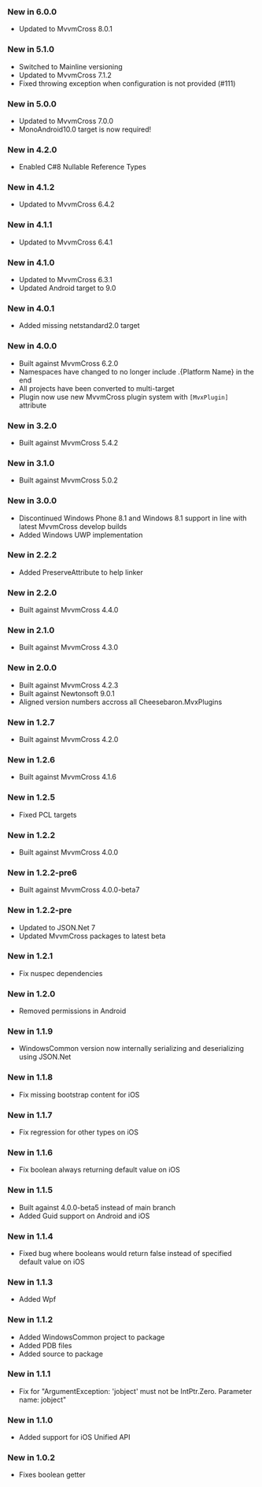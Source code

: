 ### New in 6.0.0

* Updated to MvvmCross 8.0.1

### New in 5.1.0

* Switched to Mainline versioning
* Updated to MvvmCross 7.1.2
* Fixed throwing exception when configuration is not provided (#111)

### New in 5.0.0

* Updated to MvvmCross 7.0.0
* MonoAndroid10.0 target is now required!

### New in 4.2.0

* Enabled C#8 Nullable Reference Types

### New in 4.1.2

* Updated to MvvmCross 6.4.2

### New in 4.1.1

* Updated to MvvmCross 6.4.1

### New in 4.1.0

* Updated to MvvmCross 6.3.1
* Updated Android target to 9.0

### New in 4.0.1

* Added missing netstandard2.0 target

### New in 4.0.0

* Built against MvvmCross 6.2.0
* Namespaces have changed to no longer include .{Platform Name} in the end
* All projects have been converted to multi-target
* Plugin now use new MvvmCross plugin system with `[MvxPlugin]` attribute

### New in 3.2.0

* Built against MvvmCross 5.4.2

### New in 3.1.0

* Built against MvvmCross 5.0.2

### New in 3.0.0

* Discontinued Windows Phone 8.1 and Windows 8.1 support in line with latest MvvmCross develop builds
* Added Windows UWP implementation

### New in 2.2.2

* Added PreserveAttribute to help linker

### New in 2.2.0

* Built against MvvmCross 4.4.0

### New in 2.1.0

* Built against MvvmCross 4.3.0

### New in 2.0.0

* Built against MvvmCross 4.2.3
* Built against Newtonsoft 9.0.1
* Aligned version numbers accross all Cheesebaron.MvxPlugins

### New in 1.2.7

* Built against MvvmCross 4.2.0

### New in 1.2.6

* Built against MvvmCross 4.1.6

### New in 1.2.5

* Fixed PCL targets

### New in 1.2.2

* Built against MvvmCross 4.0.0
    
### New in 1.2.2-pre6

* Built against MvvmCross 4.0.0-beta7

### New in 1.2.2-pre

* Updated to JSON.Net 7
* Updated MvvmCross packages to latest beta

### New in 1.2.1

* Fix nuspec dependencies

### New in 1.2.0

* Removed permissions in Android

### New in 1.1.9

* WindowsCommon version now internally serializing and deserializing using JSON.Net

### New in 1.1.8

* Fix missing bootstrap content for iOS

### New in 1.1.7

* Fix regression for other types on iOS

### New in 1.1.6

* Fix boolean always returning default value on iOS

### New in 1.1.5

* Built against 4.0.0-beta5 instead of main branch
* Added Guid support on Android and iOS

### New in 1.1.4

* Fixed bug where booleans would return false instead of specified default value on iOS

### New in 1.1.3

* Added Wpf

### New in 1.1.2

* Added WindowsCommon project to package
* Added PDB files
* Added source to package

### New in 1.1.1

* Fix for "ArgumentException: 'jobject' must not be IntPtr.Zero. Parameter name: jobject"

### New in 1.1.0

* Added support for iOS Unified API

### New in 1.0.2

* Fixes boolean getter
